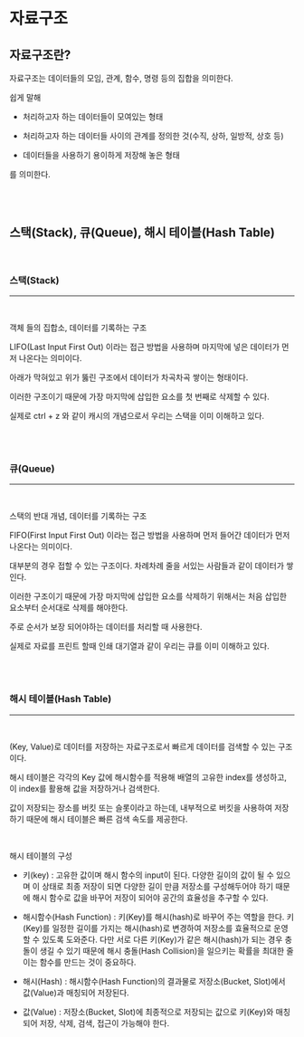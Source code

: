 # 자료구조

## 자료구조란?



자료구조는 데이터들의 모임, 관계, 함수, 명령 등의 집합을 의미한다.

쉽게 말해

- 처리하고자 하는 데이터들이 모여있는 형태

- 처리하고자 하는 데이터들 사이의 관계를 정의한 것(수직, 상하, 일방적, 상호 등)

- 데이터들을 사용하기 용이하게 저장해 놓은 형태

를 의미한다.

<br>

<br>

## 스택(Stack), 큐(Queue), 해시 테이블(Hash Table)



<br>

### 스택(Stack)

---

<br>

객체 들의 집합소, 데이터를 기록하는 구조

LIFO(Last Input First Out) 이라는 접근 방법을 사용하며 마지막에 넣은 데이터가 먼저 나온다는 의미이다.

아래가 막혀있고 위가 뚫린 구조에서 데이터가 차곡차곡 쌓이는 형태이다.

이러한 구조이기 때문에 가장 마지막에 삽입한 요소를 첫 번째로 삭제할 수 있다.

실제로 ctrl + z 와 같이 캐시의 개념으로서 우리는 스택을 이미 이해하고 있다.

<br>

<br>

### 큐(Queue)

---

<br>

스택의 반대 개념, 데이터를 기록하는 구조

FIFO(First Input First Out) 이라는 접근 방법을 사용하며 먼저 들어간 데이터가 먼저 나온다는 의미이다.

대부분의 경우 접할 수 있는 구조이다. 차례차례 줄을 서있는 사람들과 같이 데이터가 쌓인다.

이러한 구조이기 때문에 가장 마지막에 삽입한 요소를 삭제하기 위해서는 처음 삽입한 요소부터 순서대로 삭제를 해야한다.

주로 순서가 보장 되어야하는 데이터를 처리할 때 사용한다.

실제로 자료를 프린트 할때 인쇄 대기열과 같이 우리는 큐를 이미 이해하고 있다.

<br>

<br>

### 해시 테이블(Hash Table)

---

<br>

(Key, Value)로 데이터를 저장하는 자료구조로서 빠르게 데이터를 검색할 수 있는 구조이다.

해시 테이블은 각각의 Key 값에 해시함수를 적용해 배열의 고유한 index를 생성하고, 이 index를 활용해 값을 저장하거나 검색한다.

값이 저장되는 장소를 버킷 또는 슬롯이라고 하는데, 내부적으로 버킷을 사용하여 저장하기 때문에 해시 테이블은 빠른 검색 속도를 제공한다.

<br>

해시 테이블의 구성

- 키(key) : 고유한 값이며 해시 함수의 input이 된다. 다양한 길이의 값이 될 수 있으며 이 상태로 최종 저장이 되면 다양한 길이 만큼 저장소를 구성해두어야 하기 때문에 해시 함수로 값을 바꾸어 저장이 되어야 공간의 효율성을 추구할 수 있다.

- 해시함수(Hash Function) : 키(Key)를 해시(hash)로 바꾸어 주는 역할을 한다. 키(Key)를 일정한 길이를 가지는 해시(hash)로 변경하여 저장소를 효율적으로 운영할 수 있도록 도와준다. 다만 서로 다른 키(Key)가 같은 해시(hash)가 되는 경우 충돌이 생길 수 있기 때문에 해시 충돌(Hash Collision)을 일으키는 확률을 최대한 줄이는 함수를 만드는 것이 중요하다.

- 해시(Hash) : 해시함수(Hash Function)의 결과물로 저장소(Bucket, Slot)에서 값(Value)과 매칭되어 저장된다.

- 값(Value) : 저장소(Bucket, Slot)에 최종적으로 저장되는 값으로 키(Key)와 매칭되어 저장, 삭제, 검색, 접근이 가능해야 한다.
